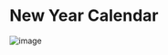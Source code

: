 # New Year Calendar
![image](https://user-images.githubusercontent.com/108275492/212654447-e3b7637e-2311-4b79-9e63-d9d7b8483fdb.png)

